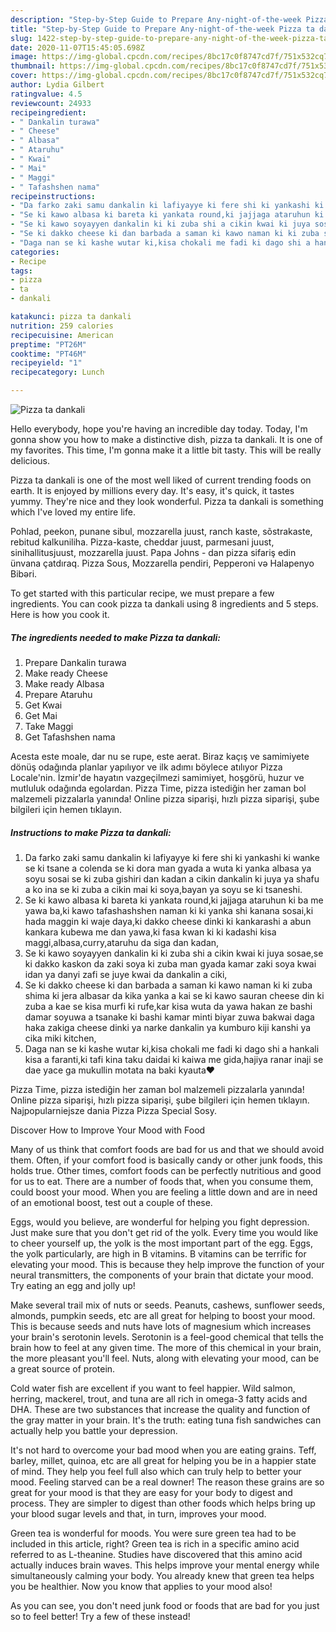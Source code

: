 ```yaml
---
description: "Step-by-Step Guide to Prepare Any-night-of-the-week Pizza ta dankali"
title: "Step-by-Step Guide to Prepare Any-night-of-the-week Pizza ta dankali"
slug: 1422-step-by-step-guide-to-prepare-any-night-of-the-week-pizza-ta-dankali
date: 2020-11-07T15:45:05.698Z
image: https://img-global.cpcdn.com/recipes/8bc17c0f8747cd7f/751x532cq70/pizza-ta-dankali-recipe-main-photo.jpg
thumbnail: https://img-global.cpcdn.com/recipes/8bc17c0f8747cd7f/751x532cq70/pizza-ta-dankali-recipe-main-photo.jpg
cover: https://img-global.cpcdn.com/recipes/8bc17c0f8747cd7f/751x532cq70/pizza-ta-dankali-recipe-main-photo.jpg
author: Lydia Gilbert
ratingvalue: 4.5
reviewcount: 24933
recipeingredient:
- " Dankalin turawa"
- " Cheese"
- " Albasa"
- " Ataruhu"
- " Kwai"
- " Mai"
- " Maggi"
- " Tafashshen nama"
recipeinstructions:
- "Da farko zaki samu dankalin ki lafiyayye ki fere shi ki yankashi ki wanke se ki tsane a colenda se ki dora man gyada a wuta ki yanka albasa ya soyu sosai se ki zuba gishiri dan kadan a cikin dankalin ki juya ya shafu a ko ina se ki zuba a cikin mai ki soya,bayan ya soyu se ki tsaneshi."
- "Se ki kawo albasa ki bareta ki yankata round,ki jajjaga ataruhun ki ba me yawa ba,ki kawo tafashashshen naman ki ki yanka shi kanana sosai,ki hada maggin ki waje daya,ki dakko cheese dinki ki kankarashi a abun kankara kubewa me dan yawa,ki fasa kwan ki ki kadashi kisa maggi,albasa,curry,ataruhu da siga dan kadan,"
- "Se ki kawo soyayyen dankalin ki ki zuba shi a cikin kwai ki juya sosae,se ki dakko kaskon da zaki soya ki zuba man gyada kamar zaki soya kwai idan ya danyi zafi se juye kwai da dankalin a ciki,"
- "Se ki dakko cheese ki dan barbada a saman ki kawo naman ki ki zuba shima ki jera albasar da kika yanka a kai se ki kawo sauran cheese din ki zuba a kae se kisa murfi ki rufe,kar kisa wuta da yawa hakan ze bashi damar soyuwa a tsanake ki bashi kamar minti biyar zuwa bakwai daga haka zakiga cheese dinki ya narke dankalin ya kumburo kiji kanshi ya cika miki kitchen,"
- "Daga nan se ki kashe wutar ki,kisa chokali me fadi ki dago shi a hankali kisa a faranti,ki tafi kina taku daidai ki kaiwa me gida,hajiya ranar inaji se dae yace ga mukullin motata na baki kyauta❤️"
categories:
- Recipe
tags:
- pizza
- ta
- dankali

katakunci: pizza ta dankali 
nutrition: 259 calories
recipecuisine: American
preptime: "PT26M"
cooktime: "PT46M"
recipeyield: "1"
recipecategory: Lunch

---
```



![Pizza ta dankali](https://img-global.cpcdn.com/recipes/8bc17c0f8747cd7f/751x532cq70/pizza-ta-dankali-recipe-main-photo.jpg)

Hello everybody, hope you're having an incredible day today. Today, I'm gonna show you how to make a distinctive dish, pizza ta dankali. It is one of my favorites. This time, I'm gonna make it a little bit tasty. This will be really delicious.

Pizza ta dankali is one of the most well liked of current trending foods on earth. It is enjoyed by millions every day. It's easy, it's quick, it tastes yummy. They're nice and they look wonderful. Pizza ta dankali is something which I've loved my entire life.

Pohlad, peekon, punane sibul, mozzarella juust, ranch kaste, sõstrakaste, rebitud kalkuniliha. Pizza-kaste, cheddar juust, parmesani juust, sinihallitusjuust, mozzarella juust. Papa Johns - dan pizza sifariş edin ünvana çatdıraq. Pizza Sous, Mozzarella pendiri, Pepperoni və Halapenyo Bibəri.


To get started with this particular recipe, we must prepare a few ingredients. You can cook pizza ta dankali using 8 ingredients and 5 steps. Here is how you cook it.

<!--inarticleads1-->

##### The ingredients needed to make Pizza ta dankali:

1. Prepare  Dankalin turawa
1. Make ready  Cheese
1. Make ready  Albasa
1. Prepare  Ataruhu
1. Get  Kwai
1. Get  Mai
1. Take  Maggi
1. Get  Tafashshen nama


Acesta este moale, dar nu se rupe, este aerat. Biraz kaçış ve samimiyete dönüş odağında planlar yapılıyor ve ilk adımı böylece atılıyor Pizza Locale&#39;nin. İzmir&#39;de hayatın vazgeçilmezi samimiyet, hoşgörü, huzur ve mutluluk odağında egolardan. Pizza Time, pizza istediğin her zaman bol malzemeli pizzalarla yanında! Online pizza siparişi, hızlı pizza siparişi, şube bilgileri için hemen tıklayın. 

<!--inarticleads2-->

##### Instructions to make Pizza ta dankali:

1. Da farko zaki samu dankalin ki lafiyayye ki fere shi ki yankashi ki wanke se ki tsane a colenda se ki dora man gyada a wuta ki yanka albasa ya soyu sosai se ki zuba gishiri dan kadan a cikin dankalin ki juya ya shafu a ko ina se ki zuba a cikin mai ki soya,bayan ya soyu se ki tsaneshi.
1. Se ki kawo albasa ki bareta ki yankata round,ki jajjaga ataruhun ki ba me yawa ba,ki kawo tafashashshen naman ki ki yanka shi kanana sosai,ki hada maggin ki waje daya,ki dakko cheese dinki ki kankarashi a abun kankara kubewa me dan yawa,ki fasa kwan ki ki kadashi kisa maggi,albasa,curry,ataruhu da siga dan kadan,
1. Se ki kawo soyayyen dankalin ki ki zuba shi a cikin kwai ki juya sosae,se ki dakko kaskon da zaki soya ki zuba man gyada kamar zaki soya kwai idan ya danyi zafi se juye kwai da dankalin a ciki,
1. Se ki dakko cheese ki dan barbada a saman ki kawo naman ki ki zuba shima ki jera albasar da kika yanka a kai se ki kawo sauran cheese din ki zuba a kae se kisa murfi ki rufe,kar kisa wuta da yawa hakan ze bashi damar soyuwa a tsanake ki bashi kamar minti biyar zuwa bakwai daga haka zakiga cheese dinki ya narke dankalin ya kumburo kiji kanshi ya cika miki kitchen,
1. Daga nan se ki kashe wutar ki,kisa chokali me fadi ki dago shi a hankali kisa a faranti,ki tafi kina taku daidai ki kaiwa me gida,hajiya ranar inaji se dae yace ga mukullin motata na baki kyauta❤️


Pizza Time, pizza istediğin her zaman bol malzemeli pizzalarla yanında! Online pizza siparişi, hızlı pizza siparişi, şube bilgileri için hemen tıklayın. Najpopularniejsze dania Pizza Pizza Special Sosy. 

Discover How to Improve Your Mood with Food


Many of us think that comfort foods are bad for us and that we should avoid them. Often, if your comfort food is basically candy or other junk foods, this holds true. Other times, comfort foods can be perfectly nutritious and good for us to eat. There are a number of foods that, when you consume them, could boost your mood. When you are feeling a little down and are in need of an emotional boost, test out a couple of these.

Eggs, would you believe, are wonderful for helping you fight depression. Just make sure that you don't get rid of the yolk. Every time you would like to cheer yourself up, the yolk is the most important part of the egg. Eggs, the yolk particularly, are high in B vitamins. B vitamins can be terrific for elevating your mood. This is because they help improve the function of your neural transmitters, the components of your brain that dictate your mood. Try eating an egg and jolly up!

Make several trail mix of nuts or seeds. Peanuts, cashews, sunflower seeds, almonds, pumpkin seeds, etc are all great for helping to boost your mood. This is because seeds and nuts have lots of magnesium which increases your brain's serotonin levels. Serotonin is a feel-good chemical that tells the brain how to feel at any given time. The more of this chemical in your brain, the more pleasant you'll feel. Nuts, along with elevating your mood, can be a great source of protein.

Cold water fish are excellent if you want to feel happier. Wild salmon, herring, mackerel, trout, and tuna are all rich in omega-3 fatty acids and DHA. These are two substances that increase the quality and function of the gray matter in your brain. It's the truth: eating tuna fish sandwiches can actually help you battle your depression. 

It's not hard to overcome your bad mood when you are eating grains. Teff, barley, millet, quinoa, etc are all great for helping you be in a happier state of mind. They help you feel full also which can truly help to better your mood. Feeling starved can be a real downer! The reason these grains are so great for your mood is that they are easy for your body to digest and process. They are simpler to digest than other foods which helps bring up your blood sugar levels and that, in turn, improves your mood.

Green tea is wonderful for moods. You were sure green tea had to be included in this article, right? Green tea is rich in a specific amino acid referred to as L-theanine. Studies have discovered that this amino acid actually induces brain waves. This helps improve your mental energy while simultaneously calming your body. You already knew that green tea helps you be healthier. Now you know that applies to your mood also!

As you can see, you don't need junk food or foods that are bad for you just so to feel better! Try a few of these instead!

